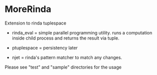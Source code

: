 # MoreRinda

Extension to rinda tuplespace

- rinda_eval = simple parallel programming utility. runs a computation inside child process and returns the result via tuple.

- ptuplespace = persistency later

- njet = rinda's pattern matcher to match any changes.

Please see "test" and "sample" directories for the usage
